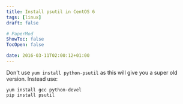 ```yaml
---
title: Install psutil in CentOS 6
tags: [linux]
draft: false

# PaperMod
ShowToc: false
TocOpen: false

date: 2016-03-11T02:00:12+01:00
---
```


Don't use `yum install python-psutil` as this will give you a super old
version. Instead use:

    yum install gcc python-devel
    pip install psutil
